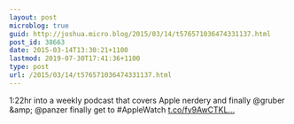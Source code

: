 ```yaml
---
layout: post
microblog: true
guid: http://joshua.micro.blog/2015/03/14/t576571036474331137.html
post_id: 38663
date: 2015-03-14T13:30:21+1100
lastmod: 2019-07-30T17:41:36+1100
type: post
url: /2015/03/14/t576571036474331137.html
---
```

1:22hr into a weekly podcast that covers Apple nerdery and finally @gruber &amp;amp; @panzer finally get to #AppleWatch [t.co/fy9AwCTKL...](http://t.co/fy9AwCTKLy)
